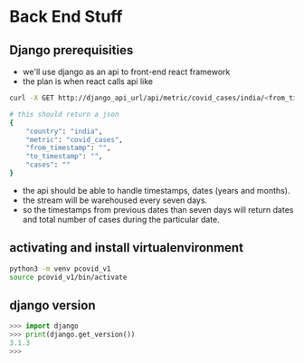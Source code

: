 # Back End Stuff

## Django prerequisities

* we'll use django as an api to front-end react framework
* the plan is when react calls api like

```bash
curl -X GET http://django_api_url/api/metric/covid_cases/india/<from_timestamp>to<to_timestamp>/

# this should return a json
{
    "country": "india",
    "metric": "covid_cases",
    "from_timestamp": "",
    "to_timestamp": "",
    "cases": ""
}
```

* the api should be able to handle timestamps, dates (years and months).
* the stream will be warehoused every seven days.
* so the timestamps from previous dates than seven days will return dates and total number of cases during the particular date.

## activating and install virtualenvironment

```bash
python3 -m venv pcovid_v1
source pcovid_v1/bin/activate
```

## django version

```python
>>> import django
>>> print(django.get_version())
3.1.3
>>>
```
